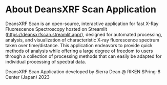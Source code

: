 # About DeansXRF Scan Application
DeansXRF Scan is an open-source, interactive application for fast X-Ray Fluorescence Spectroscopy hosted on Streamlit (https://deansxrfscan.streamlit.app/), designed for automated processing, analysis, and visualization of characteristic X-ray fluorescence spectrum taken over time/distance. 
This application endeavors to provide quick methods of analysis while offering a large degree of freedom to users through a collection of processing methods that can easily be adapted for individual processing of spectral data.

DeansXRF Scan Application developed by Sierra Dean @ RIKEN SPring-8 Center (Japan) 2023
